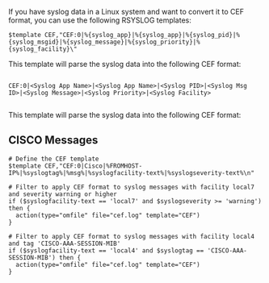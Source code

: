 
 If you have syslog data in a Linux system and want to convert it to CEF format, you can use the following RSYSLOG templates:

```
$template CEF,"CEF:0|%{syslog_app}|%{syslog_app}|%{syslog_pid}|%{syslog_msgid}|%{syslog_message}|%{syslog_priority}|%{syslog_facility}\"

```


This template will parse the syslog data into the following CEF format:




```

CEF:0|<Syslog App Name>|<Syslog App Name>|<Syslog PID>|<Syslog Msg ID>|<Syslog Message>|<Syslog Priority>|<Syslog Facility>

```






```$template CEF,"CEF:0|%{syslog_app}|%{syslog_hostname}|%{syslog_pid}|%{syslog_message}|%{syslog_priority}|%{syslog_facility}\"
```
This template will parse the syslog data into the following CEF format:



## CISCO Messages 

```
# Define the CEF template
$template CEF,"CEF:0|Cisco|%FROMHOST-IP%|%syslogtag%|%msg%|%syslogfacility-text%|%syslogseverity-text%\n"

# Filter to apply CEF format to syslog messages with facility local7 and severity warning or higher
if ($syslogfacility-text == 'local7' and $syslogseverity >= 'warning') then {
  action(type="omfile" file="cef.log" template="CEF")
}

# Filter to apply CEF format to syslog messages with facility local4 and tag 'CISCO-AAA-SESSION-MIB'
if ($syslogfacility-text == 'local4' and $syslogtag == 'CISCO-AAA-SESSION-MIB') then {
  action(type="omfile" file="cef.log" template="CEF")
}

```
